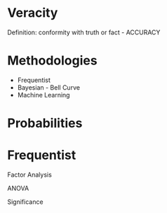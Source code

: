 # Veracity 
Definition: conformity with truth or fact - ACCURACY

# Methodologies
* Frequentist
* Bayesian - Bell Curve
* Machine Learning

# Probabilities


# Frequentist




Factor Analysis

ANOVA

Significance 